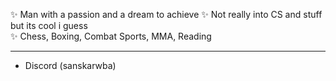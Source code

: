 ✨ Man with a passion and a dream to achieve
✨ Not really into CS and stuff but its cool i guess <br>
✨ Chess, Boxing, Combat Sports, MMA, Reading
<hr>
<ul> 
<li>Discord (sanskarwba)</li> 
</ul>
